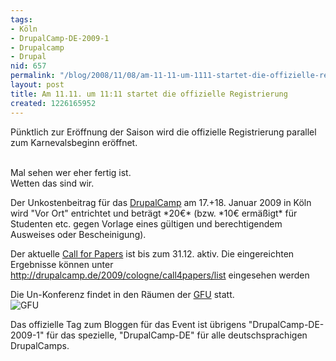 ```yaml
---
tags:
- Köln
- DrupalCamp-DE-2009-1
- Drupalcamp
- Drupal
nid: 657
permalink: "/blog/2008/11/08/am-11-11-um-1111-startet-die-offizielle-registrierung.html"
layout: post
title: Am 11.11. um 11:11 startet die offizielle Registrierung
created: 1226165952
---
```

Pünktlich zur Eröffnung der Saison wird die offizielle Registrierung parallel zum Karnevalsbeginn eröffnet.<br /><br />
<p>
Mal sehen wer eher fertig ist.<br />
Wetten das sind wir.
</p>
<p>
Der Unkostenbeitrag für das <a href="http://drupalcamp.de/2009/cologne">DrupalCamp</a> am 17.+18. Januar 2009 in Köln wird
"Vor Ort" entrichtet und beträgt *20€* (bzw. *10€ ermäßigt* für Studenten etc. gegen Vorlage eines gültigen und berechtigendem Ausweises oder Bescheinigung).
</p>
<p>
Der aktuelle <a href="http://drupalcamp.de/2009/cologne/call4papers">Call for Papers</a>  ist bis zum 31.12. aktiv.
Die eingereichten Ergebnisse können unter <a href="http://drupalcamp.de/2009/cologne/call4papers/list">http://drupalcamp.de/2009/cologne/call4papers/list</a> eingesehen werden
</p>
<p>
Die Un-Konferenz findet in den Räumen der <a href="http://www.gfu.net/">GFU</a> statt.<br />
<img src="http://netzaffe.de/sites/netzaffe.de/files/gfu_02.jpg" alt="GFU" />
</p>
<p>
Das offizielle Tag zum Bloggen für das Event ist übrigens
"DrupalCamp-DE-2009-1" für das spezielle,
"DrupalCamp-DE" für alle deutschsprachigen DrupalCamps.
</p>
